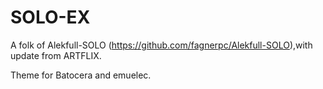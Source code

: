 # SOLO-EX
A folk of Alekfull-SOLO (https://github.com/fagnerpc/Alekfull-SOLO),with update from ARTFLIX.

Theme for Batocera and emuelec.

